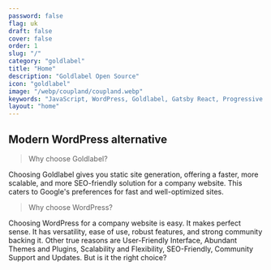 ```yaml
---
password: false
flag: uk
draft: false
cover: false
order: 1
slug: "/"
category: "goldlabel"
title: "Home"
description: "Goldlabel Open Source"
icon: "goldlabel"
image: "/webp/coupland/coupland.webp"
keywords: "JavaScript, WordPress, Goldlabel, Gatsby React, Progressive Web App, MUI"
layout: "home"
---
```

## Modern WordPress alternative 

> Why choose Goldlabel?

Choosing Goldlabel gives you static site generation, offering a faster, more scalable, and more SEO-friendly solution for a company website. This caters to Google's preferences for fast and well-optimized sites. 

> Why choose WordPress? 

Choosing WordPress for a company website is easy. It makes perfect sense. It has versatility, ease of use, robust features, and strong community backing it. Other true reasons are User-Friendly Interface, Abundant Themes and Plugins, Scalability and Flexibility, SEO-Friendly, Community Support and Updates.  But is it the right choice?
